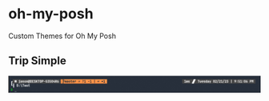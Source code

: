 # oh-my-posh

Custom Themes for Oh My Posh

## Trip Simple

![Preview](https://github.com/CommanderTrip/oh-my-posh/blob/main/assets/trip-simple.png)
